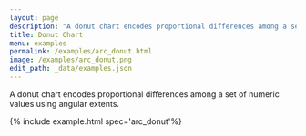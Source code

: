 ```yaml
---
layout: page
description: "A donut chart encodes proportional differences among a set of numeric values using angular extents."
title: Donut Chart
menu: examples
permalink: /examples/arc_donut.html
image: /examples/arc_donut.png
edit_path: _data/examples.json
---
```


A donut chart encodes proportional differences among a set of numeric values using angular extents.

{% include example.html spec='arc_donut'%}
